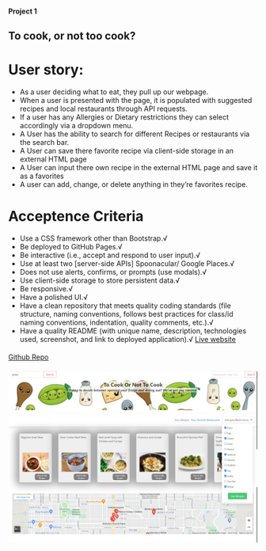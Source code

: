 #### Project 1
## To cook, or not too cook?
# User story:
* As a user deciding what to eat, they pull up our webpage.
* When a user is presented with the page, it is populated with suggested recipes and local restaurants through API requests.
* If a user has any Allergies or Dietary restrictions they can select accordingly via a dropdown menu.
* A User has the ability to search for different Recipes or restaurants via the search bar.
* A User can save there favorite recipe via client-side storage in an external HTML page
* A User can input there own recipe in the external HTML page and save it as a favorites
* A user can add, change, or delete anything in they’re favorites recipe.
# Acceptence Criteria
* Use a CSS framework other than Bootstrap.√
* Be deployed to GitHub Pages.√
* Be interactive (i.e., accept and respond to user input).√
* Use at least two [server-side APIs] Spoonacular/ Google Places.√
* Does not use alerts, confirms, or prompts (use modals).√
* Use client-side storage to store persistent data.√
* Be responsive.√
* Have a polished UI.√
* Have a clean repository that meets quality coding standards (file structure, naming conventions, follows best practices for class/id naming conventions, indentation, quality comments, etc.).√
* Have a quality README (with unique name, description, technologies used, screenshot, and link to deployed application).√
[Live website]()
####
[Github Repo]()
####
![Screenshot](./git-images/Cook_SS.png)